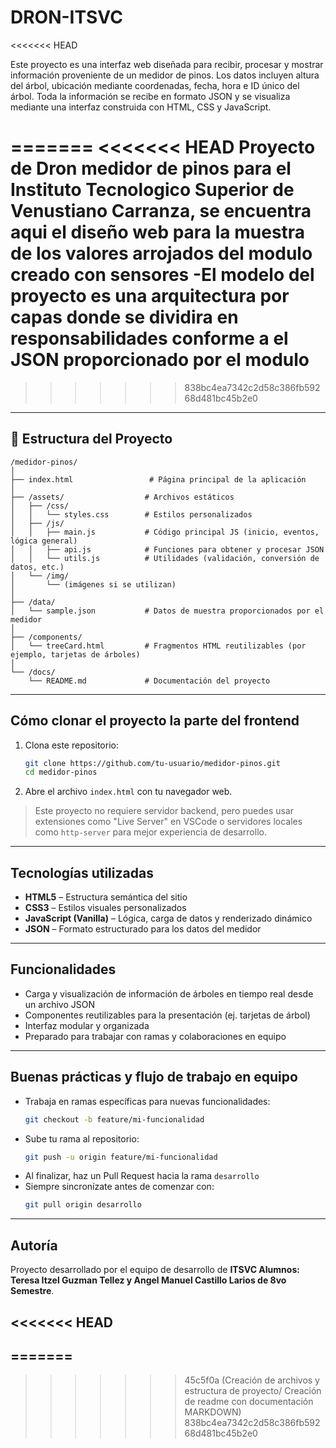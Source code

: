 # DRON-ITSVC
<<<<<<< HEAD

Este proyecto es una interfaz web diseñada para recibir, procesar y mostrar información proveniente de un medidor de pinos. Los datos incluyen altura del árbol, ubicación mediante coordenadas, fecha, hora e ID único del árbol. Toda la información se recibe en formato JSON y se visualiza mediante una interfaz construida con HTML, CSS y JavaScript.

=======
<<<<<<< HEAD
Proyecto de Dron medidor de pinos para el Instituto Tecnologico Superior de Venustiano Carranza, se encuentra aqui el diseño web para la muestra de los valores arrojados del  modulo creado con sensores
-El modelo del proyecto es una arquitectura por capas donde se dividira en responsabilidades conforme a el JSON proporcionado por el modulo
=======
>>>>>>> 838bc4ea7342c2d58c386fb59268d481bc45b2e0
---

## 📁 Estructura del Proyecto

```
/medidor-pinos/
│
├── index.html                 # Página principal de la aplicación
│
├── /assets/                  # Archivos estáticos
│   ├── /css/
│   │   └── styles.css        # Estilos personalizados
│   ├── /js/
│   │   ├── main.js           # Código principal JS (inicio, eventos, lógica general)
│   │   ├── api.js            # Funciones para obtener y procesar JSON
│   │   └── utils.js          # Utilidades (validación, conversión de datos, etc.)
│   └── /img/
│       └── (imágenes si se utilizan)
│
├── /data/
│   └── sample.json           # Datos de muestra proporcionados por el medidor
│
├── /components/
│   └── treeCard.html         # Fragmentos HTML reutilizables (por ejemplo, tarjetas de árboles)
│
└── /docs/
    └── README.md             # Documentación del proyecto
```

---

## Cómo clonar el proyecto la parte del frontend

1. Clona este repositorio:
   ```bash
   git clone https://github.com/tu-usuario/medidor-pinos.git
   cd medidor-pinos
   ```

2. Abre el archivo `index.html` con tu navegador web.

> Este proyecto no requiere servidor backend, pero puedes usar extensiones como "Live Server" en VSCode o servidores locales como `http-server` para mejor experiencia de desarrollo.

---

##  Tecnologías utilizadas

- **HTML5** – Estructura semántica del sitio
- **CSS3** – Estilos visuales personalizados
- **JavaScript (Vanilla)** – Lógica, carga de datos y renderizado dinámico
- **JSON** – Formato estructurado para los datos del medidor

---

##  Funcionalidades

- Carga y visualización de información de árboles en tiempo real desde un archivo JSON
- Componentes reutilizables para la presentación (ej. tarjetas de árbol)
- Interfaz modular y organizada
- Preparado para trabajar con ramas y colaboraciones en equipo

---

## Buenas prácticas y flujo de trabajo en equipo

- Trabaja en ramas específicas para nuevas funcionalidades:
  ```bash
  git checkout -b feature/mi-funcionalidad
  ```
- Sube tu rama al repositorio:
  ```bash
  git push -u origin feature/mi-funcionalidad
  ```
- Al finalizar, haz un Pull Request hacia la rama `desarrollo`
- Siempre sincronízate antes de comenzar con:
  ```bash
  git pull origin desarrollo
  ```

---

## Autoría

Proyecto desarrollado por el equipo de desarrollo de **ITSVC Alumnos: Teresa Itzel Guzman Tellez y Angel Manuel Castillo Larios de 8vo Semestre**.

<<<<<<< HEAD
---
=======
---
>>>>>>> 45c5f0a (Creación de archivos y estructura de proyecto/ Creación de readme con documentación MARKDOWN)
>>>>>>> 838bc4ea7342c2d58c386fb59268d481bc45b2e0
